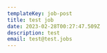 ```yaml
---
templateKey: job-post
title: test job
date: 2023-02-28T00:27:47.509Z
description: test
email: test@test.jobs
---
```

